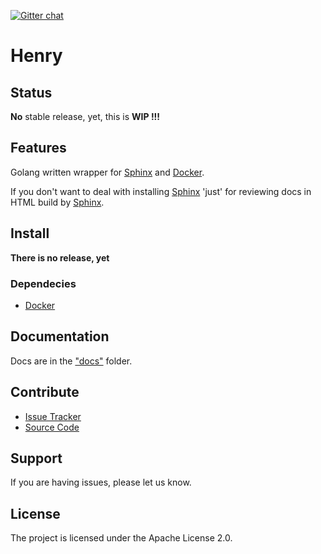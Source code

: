 [![Gitter chat](https://badges.gitter.im/gitterHQ/gitter.png)](https://gitter.im/testthedocs/Lobby)

# Henry

## Status

**No** stable release, yet, this is **WIP !!!**

## Features

Golang written wrapper for [Sphinx](http://www.sphinx-doc.org/en/stable/) and [Docker](https://www.docker.com/).

If you don't want to deal with installing [Sphinx](http://www.sphinx-doc.org/en/stable/) 'just' for reviewing docs in HTML build by [Sphinx](http://www.sphinx-doc.org/en/stable/).

## Install

**There is no release, yet**

### Dependecies

- [Docker](https://www.docker.com/)

## Documentation

Docs are in the ["docs"](docs) folder.

## Contribute

- [Issue Tracker](github.com/testthedocs/henry/issues)
- [Source Code](github.com/testthedocs/henry)

## Support

If you are having issues, please let us know.

## License

The project is licensed under the Apache License 2.0.
